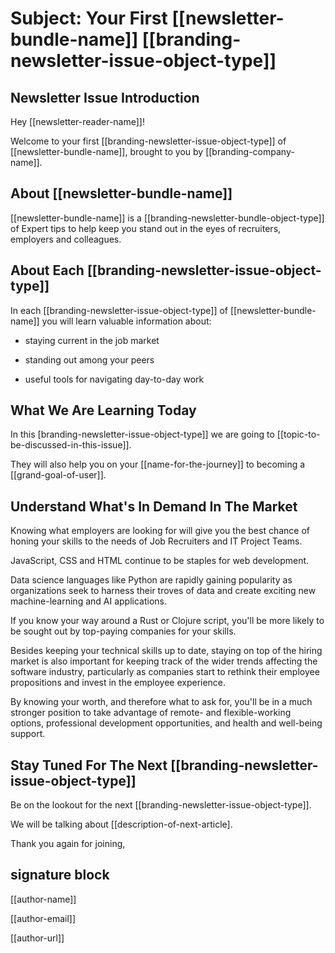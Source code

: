 # Subject: Your First [[newsletter-bundle-name]] [[branding-newsletter-issue-object-type]]

## Newsletter Issue Introduction

Hey [[newsletter-reader-name]]!

Welcome to your first [[branding-newsletter-issue-object-type]] of [[newsletter-bundle-name]], brought to you by [[branding-company-name]].

## About [[newsletter-bundle-name]]

[[newsletter-bundle-name]] is a [[branding-newsletter-bundle-object-type]] of Expert tips to help keep you stand out in the eyes of recruiters, employers and colleagues.

## About Each [[branding-newsletter-issue-object-type]]

In each [[branding-newsletter-issue-object-type]] of [[newsletter-bundle-name]] you will learn valuable information about:

* staying current in the job market

* standing out among your peers

* useful tools for navigating day-to-day work

## What We Are Learning Today

In this [branding-newsletter-issue-object-type]] we are going to [[topic-to-be-discussed-in-this-issue]].

They will also help you on your [[name-for-the-journey]] to becoming a [[grand-goal-of-user]].

## Understand What's In Demand In The Market

Knowing what employers are looking for will give you the best chance of honing your skills to the needs of Job Recruiters and IT Project Teams.

JavaScript, CSS and HTML continue to be staples for web development.

Data science languages like Python are rapidly gaining popularity as organizations seek to harness their troves of data and create exciting new machine-learning and AI applications.

If you know your way around a Rust or Clojure script, you'll be more likely to be sought out by top-paying companies for your skills.

Besides keeping your technical skills up to date, staying on top of the hiring market is also important for keeping track of the wider trends affecting the software industry, particularly as companies start to rethink their employee propositions and invest in the employee experience.

By knowing your worth, and therefore what to ask for, you'll be in a much stronger position to take advantage of remote- and flexible-working options, professional development opportunities, and health and well-being support.

## Stay Tuned For The Next [[branding-newsletter-issue-object-type]]

Be on the lookout for the next [[branding-newsletter-issue-object-type]].

We will be talking about [[description-of-next-article].

Thank you again for joining,

## signature block

[[author-name]]

[[author-email]]

[[author-url]]
